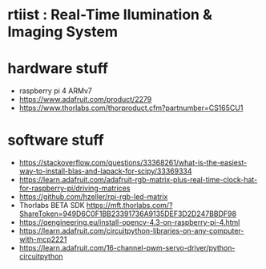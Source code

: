 # rtiist : Real-Time Ilumination & Imaging System

# hardware stuff
- raspberry pi 4 ARMv7
- https://www.adafruit.com/product/2279
- https://www.thorlabs.com/thorproduct.cfm?partnumber=CS165CU1

# software stuff
- https://stackoverflow.com/questions/33368261/what-is-the-easiest-way-to-install-blas-and-lapack-for-scipy/33369334
- https://learn.adafruit.com/adafruit-rgb-matrix-plus-real-time-clock-hat-for-raspberry-pi/driving-matrices
- https://github.com/hzeller/rpi-rgb-led-matrix
- Thorlabs BETA SDK https://mft.thorlabs.com/?ShareToken=949D6C0F1BB23391736A9135DEF3D2D247BBDF98
- https://qengineering.eu/install-opencv-4.3-on-raspberry-pi-4.html
- https://learn.adafruit.com/circuitpython-libraries-on-any-computer-with-mcp2221
- https://learn.adafruit.com/16-channel-pwm-servo-driver/python-circuitpython
